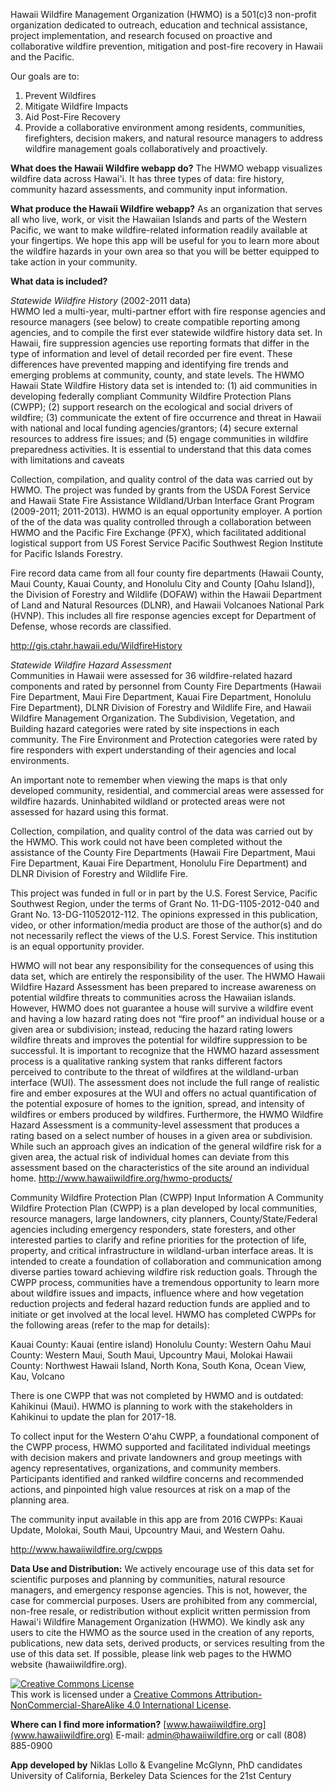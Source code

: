 Hawaii Wildfire Management Organization (HWMO) is a 501(c)3 non-profit organization dedicated to outreach, education and technical assistance, project implementation, and research focused on proactive and collaborative wildfire prevention, mitigation and post-fire recovery in Hawaii and the Pacific.

Our goals are to:

1) Prevent Wildfires
2) Mitigate Wildfire Impacts
3) Aid Post-Fire Recovery
4) Provide a collaborative environment among residents, communities, firefighters, decision makers, and natural resource managers to address wildfire management goals collaboratively and proactively.

**What does the Hawaii Wildfire webapp do?**
The HWMO webapp visualizes wildfire data across Hawai'i.
It has three types of data: fire history, community hazard assessments, and community input information.

**What produce the Hawaii Wildfire webapp?** 
As an organization that serves all who live, work, or visit the Hawaiian Islands and parts of the Western Pacific, we want to make wildfire-related information readily available at your fingertips. We hope this app will be useful for you to learn more about the wildfire hazards in your own area so that you will be better equipped to take action in your community. 

**What data is included?** 

*Statewide Wildfire History* (2002-2011 data)  
HWMO led a multi-year, multi-partner effort with fire response agencies and resource managers (see below) to create compatible reporting among agencies, and to compile the first ever statewide wildfire history data set.  In Hawaii, fire suppression agencies use reporting formats that differ in the type of information and level of detail recorded per fire event. These differences have prevented mapping and identifying fire trends and emerging problems at community, county, and state levels. The HWMO Hawaii State Wildfire History data set is intended to: (1) aid communities in developing federally compliant Community Wildfire Protection Plans (CWPP); (2) support research on the ecological and social drivers of wildfire; (3) communicate the extent of fire occurrence and threat in Hawaii with national and local funding agencies/grantors; (4) secure external resources to address fire issues; and (5) engage communities in wildfire preparedness activities.  It is essential to understand that this data comes with limitations and caveats

Collection, compilation, and quality control of the data was carried out by HWMO. The project was funded by grants from the USDA Forest Service and Hawaii State Fire Assistance Wildland/Urban Interface Grant Program (2009-2011; 2011-2013).  HWMO is an equal opportunity employer.  A portion of the of the data was quality controlled through a collaboration between HWMO and the Pacific Fire Exchange (PFX), which facilitated additional logistical support from US Forest Service Pacific Southwest Region Institute for Pacific Islands Forestry.

Fire record data came from all four county fire departments (Hawaii County, Maui County, Kauai County, and Honolulu City and County [Oahu Island]), the Division of Forestry and Wildlife (DOFAW) within the Hawaii Department of Land and Natural Resources (DLNR), and Hawaii Volcanoes National Park (HVNP). This includes all fire response agencies except for Department of Defense, whose records are classified.

http://gis.ctahr.hawaii.edu/WildfireHistory

*Statewide Wildfire Hazard Assessment*  
Communities in Hawaii were assessed for 36 wildfire-related hazard components and rated by personnel from County Fire Departments (Hawaii Fire Department, Maui Fire Department, Kauai Fire Department, Honolulu Fire Department), DLNR Division of Forestry and Wildlife Fire, and Hawaii Wildfire Management Organization. The Subdivision, Vegetation, and Building hazard categories were rated by site inspections in each community. The Fire Environment and Protection categories were rated by fire responders with expert understanding of their agencies and local environments.

An important note to remember when viewing the maps is that only developed community, residential, and commercial areas were assessed for wildfire hazards.  Uninhabited wildland or protected areas were not assessed for hazard using this format.

Collection, compilation, and quality control of the data was carried out by the HWMO. This work could not have been completed without the assistance of the County Fire Departments (Hawaii Fire Department, Maui Fire Department, Kauai Fire Department, Honolulu Fire Department) and DLNR Division of Forestry and Wildlife Fire.

This project was funded in full or in part by the U.S. Forest Service, Pacific Southwest Region, under the terms of Grant No. 11-DG-1105-2012-040 and Grant No. 13-DG-11052012-112. The opinions expressed in this publication, video, or other information/media product are those of the author(s) and do not necessarily reflect the views of the U.S. Forest Service. This institution is an equal opportunity provider.

HWMO will not bear any responsibility for the consequences of using this data set, which are entirely the responsibility of the user. 
The HWMO Hawaii Wildfire Hazard Assessment has been prepared to increase awareness on potential wildfire threats to communities across the Hawaiian islands. However, HWMO does not guarantee a house will survive a wildfire event and having a low hazard rating does not “fire proof” an individual house or a given area or subdivision; instead, reducing the hazard rating lowers wildfire threats and improves the potential for wildfire suppression to be successful.
It is important to recognize that the HWMO hazard assessment process is a qualitative ranking system that ranks different factors perceived to contribute to the threat of wildfires at the wildland-urban interface (WUI). The assessment does not include the full range of realistic fire and ember exposures at the WUI and offers no actual quantification of the potential exposure of homes to the ignition, spread, and intensity of wildfires or embers produced by wildfires. Furthermore, the HWMO Wildfire Hazard Assessment is a community-level assessment that produces a rating based on a select number of houses in a given area or subdivision. While such an approach gives an indication of the general wildfire risk for a given area, the actual risk of individual homes can deviate from this assessment based on the characteristics of the site around an individual home.
http://www.hawaiiwildfire.org/hwmo-products/

Community Wildfire Protection Plan (CWPP) Input Information
A Community Wildfire Protection Plan (CWPP) is a plan developed by local communities, resource managers, large landowners, city planners, County/State/Federal agencies including emergency responders, state foresters, and other interested parties to clarify and refine priorities for the protection of life, property, and critical infrastructure in wildland-urban interface areas. It is intended to create a foundation of collaboration and communication among diverse parties toward achieving wildfire risk reduction goals. Through the CWPP process, communities have a tremendous opportunity to learn more about wildfire issues and impacts, influence where and how vegetation reduction projects and federal hazard reduction funds are applied and to initiate or get involved at the local level.
HWMO has completed CWPPs for the following areas (refer to the map for details):

Kauai County: Kauai (entire island)
Honolulu County: Western Oahu
Maui County: Western Maui, South Maui, Upcountry Maui, Molokai
Hawaii County: Northwest Hawaii Island, North Kona, South Kona, Ocean View, Kau, Volcano

There is one CWPP that was not completed by HWMO and is outdated:
Kahikinui (Maui). HWMO is planning to work with the stakeholders in Kahikinui to update the plan for 2017-18.

To collect input for the Western Oʻahu CWPP, a foundational component of the CWPP process, HWMO supported and facilitated individual meetings with decision makers and private landowners and group meetings with agency representatives, organizations, and community members. Participants identified and ranked wildfire concerns and recommended actions, and pinpointed high value resources at risk on a map of the planning area.

The community input available in this app are from 2016 CWPPs: Kauai Update, Molokai, South Maui, Upcountry Maui, and Western Oahu.

http://www.hawaiiwildfire.org/cwpps




**Data Use and Distribution:**
We actively encourage use of this data set for scientific purposes and planning by communities, natural resource managers, and emergency response agencies. This is not, however, the case for commercial purposes.  Users are prohibited from any commercial, non-free resale, or redistribution without explicit written permission from Hawai'i Wildfire Management Organization (HWMO). We kindly ask any users to cite the HWMO as the source used in the creation of any reports, publications, new data sets, derived products, or services resulting from the use of this data set.  If possible, please link web pages to the HWMO website (hawaiiwildfire.org).

<a rel="license" href="http://creativecommons.org/licenses/by-nc-sa/4.0/"><img alt="Creative Commons License" style="border-width:0" src="https://i.creativecommons.org/l/by-nc-sa/4.0/88x31.png" /></a><br />This work is licensed under a <a rel="license" href="http://creativecommons.org/licenses/by-nc-sa/4.0/">Creative Commons Attribution-NonCommercial-ShareAlike 4.0 International License</a>.


**Where can I find more information?**
[www.hawaiiwildfire.org](www.hawaiiwildfire.org)
E-mail: <admin@hawaiiwildfire.org> or call (808) 885-0900

**App developed by**
Niklas Lollo & Evangeline McGlynn, PhD candidates
University of California, Berkeley
Data Sciences for the 21st Century

